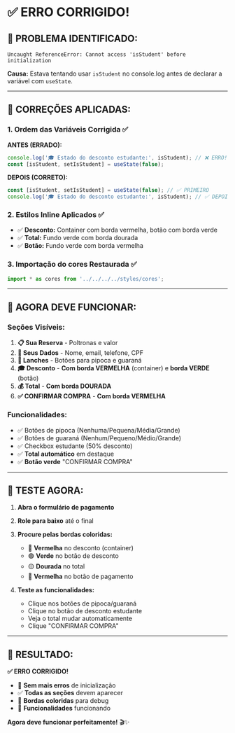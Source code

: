 # ✅ ERRO CORRIGIDO!

## 🚨 **PROBLEMA IDENTIFICADO:**

```
Uncaught ReferenceError: Cannot access 'isStudent' before initialization
```

**Causa:** Estava tentando usar `isStudent` no console.log antes de declarar a variável com `useState`.

---

## 🔧 **CORREÇÕES APLICADAS:**

### **1. Ordem das Variáveis Corrigida** ✅
**ANTES (ERRADO):**
```typescript
console.log('🎓 Estado do desconto estudante:', isStudent); // ❌ ERRO!
const [isStudent, setIsStudent] = useState(false);
```

**DEPOIS (CORRETO):**
```typescript
const [isStudent, setIsStudent] = useState(false); // ✅ PRIMEIRO
console.log('🎓 Estado do desconto estudante:', isStudent); // ✅ DEPOIS
```

### **2. Estilos Inline Aplicados** ✅
- ✅ **Desconto:** Container com borda vermelha, botão com borda verde
- ✅ **Total:** Fundo verde com borda dourada
- ✅ **Botão:** Fundo verde com borda vermelha

### **3. Importação do cores Restaurada** ✅
```typescript
import * as cores from '../../../../styles/cores';
```

---

## 🎯 **AGORA DEVE FUNCIONAR:**

### **Seções Visíveis:**
1. **📋 Sua Reserva** - Poltronas e valor
2. **👤 Seus Dados** - Nome, email, telefone, CPF
3. **🍿 Lanches** - Botões para pipoca e guaraná
4. **🎓 Desconto** - **Com borda VERMELHA** (container) e **borda VERDE** (botão)
5. **💰 Total** - **Com borda DOURADA**
6. **✅ CONFIRMAR COMPRA** - **Com borda VERMELHA**

### **Funcionalidades:**
- ✅ Botões de pipoca (Nenhuma/Pequena/Média/Grande)
- ✅ Botões de guaraná (Nenhum/Pequeno/Médio/Grande)
- ✅ Checkbox estudante (50% desconto)
- ✅ **Total automático** em destaque
- ✅ **Botão verde** "CONFIRMAR COMPRA"

---

## 🚀 **TESTE AGORA:**

1. **Abra o formulário de pagamento**
2. **Role para baixo** até o final
3. **Procure pelas bordas coloridas:**
   - 🔴 **Vermelha** no desconto (container)
   - 🟢 **Verde** no botão de desconto
   - 🟡 **Dourada** no total
   - 🔴 **Vermelha** no botão de pagamento

4. **Teste as funcionalidades:**
   - Clique nos botões de pipoca/guaraná
   - Clique no botão de desconto estudante
   - Veja o total mudar automaticamente
   - Clique "CONFIRMAR COMPRA"

---

## 🎉 **RESULTADO:**

**✅ ERRO CORRIGIDO!**

- 🚫 **Sem mais erros** de inicialização
- ✅ **Todas as seções** devem aparecer
- 🎨 **Bordas coloridas** para debug
- 🚀 **Funcionalidades** funcionando

**Agora deve funcionar perfeitamente!** 🎬✨
